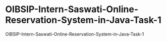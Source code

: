 # OIBSIP-Intern-Saswati-Online-Reservation-System-in-Java-Task-1
OIBSIP-Intern-Saswati-Online-Reservation-System-in-Java-Task-1
